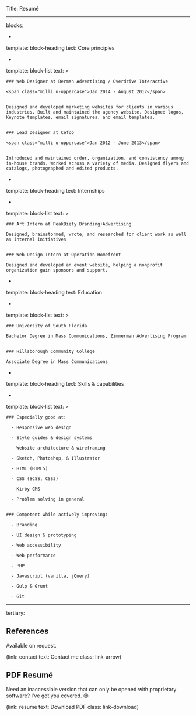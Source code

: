 Title: Resumé

----

blocks:

-

  template: block-heading
  text: Core principles

-

  template: block-list
  text: >

    ### Web Designer at Berman Advertising / Overdrive Interactive

    <span class="milli u-uppercase">Jan 2014 - August 2017</span>


    Designed and developed marketing websites for clients in various industries. Built and maintained the agency website. Designed logos, Keynote templates, email signatures, and email templates.


    ### Lead Designer at Cefco

    <span class="milli u-uppercase">Jan 2012 - June 2013</span>
    

    Introduced and maintained order, organization, and consistency among in-house brands. Worked across a variety of media. Designed flyers and catalogs, photographed and edited products.

-

  template: block-heading
  text: Internships

-

  template: block-list
  text: >

    ### Art Intern at PeakBiety Branding+Advertising

    Designed, brainstormed, wrote, and researched for client work as well as internal initiatives


    ### Web Design Intern at Operation Homefront

    Designed and developed an event website, helping a nonprofit organization gain sponsors and support.

-

  template: block-heading
  text: Education

-

  template: block-list
  text: >

    ### University of South Florida

    Bachelor Degree in Mass Communications, Zimmerman Advertising Program


    ### Hillsborough Community College

    Associate Degree in Mass Communications

-

  template: block-heading
  text: Skills & capabilities

-

  template: block-list
  text: >

    ### Especially good at:

      - Responsive web design

      - Style guides & design systems

      - Website architecture & wireframing

      - Sketch, Photoshop, & Illustrator

      - HTML (HTML5)

      - CSS (SCSS, CSS3)

      - Kirby CMS

      - Problem solving in general


    ### Competent while actively improving:

      - Branding

      - UI design & prototyping

      - Web accessibility

      - Web performance

      - PHP

      - Javascript (vanilla, jQuery)

      - Gulp & Grunt

      - Git

----

tertiary:

## References

Available on request.

(link: contact text: Contact me class: link-arrow)

## PDF Resumé

Need an inaccessible version that can only be opened with proprietary software? I've got you covered. 😉

(link: resume text: Download PDF class: link-download)
